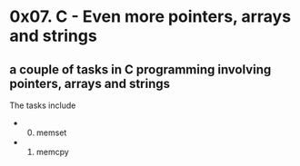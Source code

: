 # 0x07. C - Even more pointers, arrays and strings

## a couple of tasks in C programming involving pointers, arrays and strings
The tasks include

* 0. memset
* 1. memcpy
